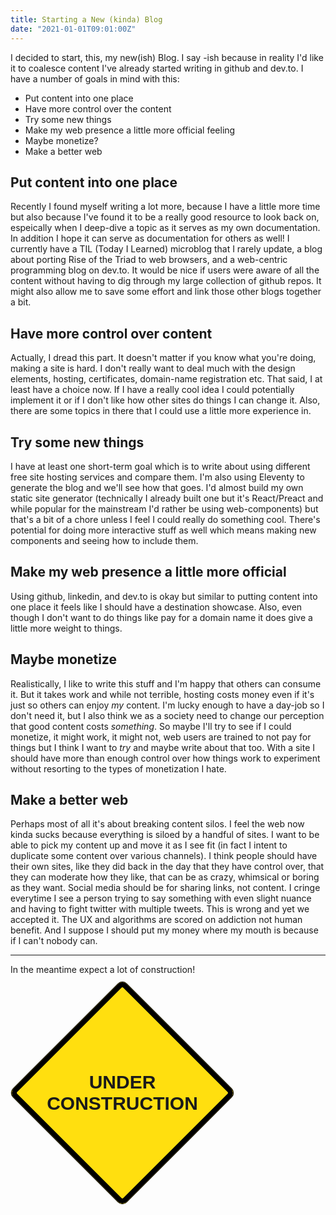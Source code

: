```yaml
---
title: Starting a New (kinda) Blog
date: "2021-01-01T09:01:00Z"
---
```


I decided to start, this, my new(ish) Blog.  I say -ish because in reality I'd like it to coalesce content I've already started writing in github and dev.to.  I have a number of goals in mind with this:

- Put content into one place
- Have more control over the content
- Try some new things
- Make my web presence a little more official feeling
- Maybe monetize?
- Make a better web

## Put content into one place

Recently I found myself writing a lot more, because I have a little more time but also because I've found it to be a really good resource to look back on, espeically when I deep-dive a topic as it serves as my own documentation.  In addition I hope it can serve as documentation for others as well!  I currently have a TIL (Today I Learned) microblog that I rarely update, a blog about porting Rise of the Triad to web browsers, and a web-centric programming blog on dev.to.  It would be nice if users were aware of all the content without having to dig through my large collection of github repos.  It might also allow me to save some effort and link those other blogs together a bit.

## Have more control over content

Actually, I dread this part.  It doesn't matter if you know what you're doing, making a site is hard.  I don't really want to deal much with the design elements, hosting, certificates, domain-name registration etc.  That said, I at least have a choice now.  If I have a really cool idea I could potentially implement it or if I don't like how other sites do things I can change it.  Also, there are some topics in there that I could use a little more experience in.

## Try some new things

I have at least one short-term goal which is to write about using different free site hosting services and compare them.  I'm also using Eleventy to generate the blog and we'll see how that goes.  I'd almost build my own static site generator (technically I already built one but it's React/Preact and while popular for the mainstream I'd rather be using web-components) but that's a bit of a chore unless I feel I could really do something cool.  There's potential for doing more interactive stuff as well which means making new components and seeing how to include them.

## Make my web presence a little more official

Using github, linkedin, and dev.to is okay but similar to putting content into one place it feels like I should have a destination showcase.  Also, even though I don't want to do things like pay for a domain name it does give a little more weight to things.

## Maybe monetize

Realistically, I like to write this stuff and I'm happy that others can consume it.  But it takes work and while not terrible, hosting costs money even if it's just so others can enjoy _my_ content.  I'm lucky enough to have a day-job so I don't need it, but I also think we as a society need to change our perception that good content costs _something_.  So maybe I'll try to see if I could monetize, it might work, it might not, web users are trained to not pay for things but I think I want to _try_ and maybe write about that too.  With a site I should have more than enough control over how things work to experiment without resorting to the types of monetization I hate.

## Make a better web

Perhaps most of all it's about breaking content silos.  I feel the web now kinda sucks because everything is siloed by a handful of  sites.  I want to be able to pick my content up and move it as I see fit (in fact I intent to duplicate some content over various channels).  I think people should have their own sites, like they did back in the day that they have control over, that they can moderate how they like, that can be as crazy, whimsical or boring as they want.  Social media should be for sharing links, not content.  I cringe everytime I see a person trying to say something with even slight nuance and having to fight twitter with multiple tweets.  This is wrong and yet we accepted it. The UX and algorithms are scored on addiction not human benefit.  And I suppose I should put my money where my mouth is because if I can't nobody can.

---

In the meantime expect a lot of construction! 

<style>
	#sign {
  margin-top: 60px;
  margin-bottom: 60px;
  margin-left: 50px;
  height: 256px;
  width: 256px;
  background: #ffdf0f;
  border-radius: 10px;
  border: 1px solid black;
  display: grid;
  grid-template-columns: 1fr;
  grid-template-rows: 1fr;
  justify-items: center;
  align-items: center;
  transform: rotate(45deg);
}
#sign::before {
  display: block;
  content: "";
  height: 240px;
  width: 240px;
  border: 8px solid black;
  border-radius: 10px;
  grid-row: 1 / 1;
  grid-column: 1 / 1;
}
#sign::after {
  content: "Under Construction";
  font-family: arial;
  font-weight: bold;
  font-size: 30px;
  position: relative;
  text-align: center;
  text-transform: uppercase;
  position: absolute;
  transform: rotate(-45deg);
  grid-row: 1 / 1;
  grid-column: 1 / 1;
}
</style>
<div id="sign"></div>